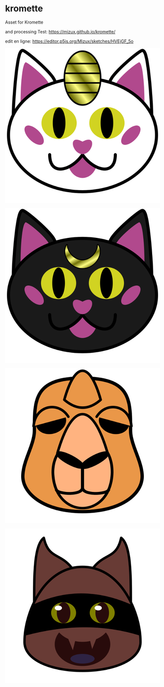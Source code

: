 # kromette
Asset for Kromette

and processing Test: https://mizux.github.io/kromette/

edit en ligne: https://editor.p5js.org/Mizux/sketches/HVEjGF_5o

![chat](chat.png)

![chat_noire](chat_noire.png)

![chat_meau](chameau.png)

![chat_vesouris](chat_vesouris.png)
